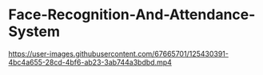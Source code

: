 # Face-Recognition-And-Attendance-System

https://user-images.githubusercontent.com/67665701/125430391-4bc4a655-28cd-4bf6-ab23-3ab744a3bdbd.mp4

